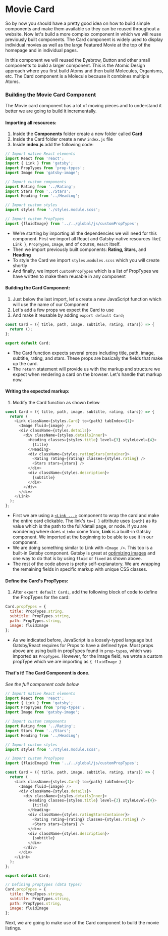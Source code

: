 # Movie Card

So by now you should have a pretty good idea on how to build simple components and make them available so they can be reused throughout a website.  Now let's build a more complex component in which we will reuse previously built components.  The Card component is widely used to display individual movies as well as the large Featured Movie at the top of the homepage and in individual pages.

In this component we will reused the Eyebrow, Button and other small components to build a larger component.  This is the Atomic Design approach where you first build Atoms and then build Molecules, Organisms, etc.  The Card component is a Molecule because it combines multiple Atoms.

### Building the Movie Card Component

The Movie card component has a lot of moving pieces and to understand it better we are going to build it incrementally.

#### Importing all resources:

1. Inside the **Components** folder create a new folder called **Card**
2. Inside the Card folder create a new `index.js` file
3. Inside **index.js** add the following code:

```javascript
// Import native React elements
import React from 'react';
import { Link } from 'gatsby';
import PropTypes from 'prop-types';
import Image from 'gatsby-image';

// Import custom components
import Rating from '../Rating';
import Stars from '../Stars';
import Heading from '../Heading';

// Import custom styles
import styles from './styles.module.scss';

// Import custom PropTypes
import {fluidImage} from '../../global/js/customPropTypes';
```

* We're starting by importing all the dependencies we will need for this component.  First we import all React and Gatsby-native resources like`{ Link }`, `PropTypes`, `Image`, and of course, `React` itself.
* Then we import previously built components: **Rating, Stars,** and **Heading**
* To style the Card we import `styles.modules.scss` which you will create shortly
* And finally, we import `customPropTypes` which is a list of PropTypes we have written to make them reusable in any component

#### Building the Card Component:

1. Just below the last import, let's create a new JavaScript function which will use the name of our Component
2. Let's add a few props we expect the Card to use
3. And make it reusable by adding `export default Card;`

```javascript
const Card = ({ title, path, image, subtitle, rating, stars}) => {
  return ();
};

export default Card;
```

* The Card function expects several props including title, path, image, subtitle, rating, and stars.  These props are basically the fields that make up the card.
* The `return` statement will provide us with the markup and structure we expect when rendering a card on the browser.  Let's handle that markup now.

#### Writing the expected markup:

1. Modify the Card function as shown below

```javascript
const Card = ({ title, path, image, subtitle, rating, stars}) => {
  return (
    <Link className={styles.Card} to={path} tabIndex={1}>
      <Image fluid={image} />
      <div className={styles.details}>
        <div className={styles.detailsInner}>
          <Heading classes={styles.title} level={3} styleLevel={4}>
            {title}
          </Heading>
          <div className={styles.ratingStarsContainer}>
            <Rating rating={rating} classes={styles.rating} />
            <Stars stars={stars} />
          </div>
          <div className={styles.description}>
            {subtitle}
          </div>
        </div>
      </div>
    </Link>
  );
};
```

* First we are using a [`<Link ...>`](../createpages/gatsby-link.md) component to wrap the card and make the entire card clickable.  The link's `to={ }` attribute uses `{path}` as its value which is the path to the full/detail page, or node.  If you are wondering where does `<Link>` come from, **Link** is a built-in Gatsby component.  We imported at the beginning to be able to use it in our component.
* We are doing something similar to Link with `<Image />`.  This too is a built-in Gatsby component. Gatsby is great at [optimizing images](https://www.sitepoint.com/automatically-optimize-responsive-images-in-gatsby/) and one way to do that is by using `fluid` or `fixed` as shown above.
* The rest of the code above is pretty self-explanatory.  We are wrapping the remaining fields in specific markup with unique CSS classes.

#### Define the Card's PropTypes:

1. After `export default Card;`, add the following block of code to define the PropTypes for the card:

```javascript
Card.propTypes = {
  title: PropTypes.string,
  subtitle: PropTypes.string,
  path: PropTypes.string,
  image: fluidImage
};
```

* As we indicated before, JavaScript is a loosely-typed language but Gatsby/React requires for Props to have a defined type.  Most props above are using built-in propTypes found in `prop-types`, which was imported as `PropTypes`.  However, for the Image  field, we wrote a custom propType which we are importing as `{ fluidImage }`

#### That's it!  The Card Component is done.

_See the full component code below_

```javascript
// Import native React elements
import React from 'react';
import { Link } from 'gatsby';
import PropTypes from 'prop-types';
import Image from 'gatsby-image';

// Import custom components
import Rating from '../Rating';
import Stars from '../Stars';
import Heading from '../Heading';

// Import custom styles
import styles from './styles.module.scss';

// Import custom PropTypes
import {fluidImage} from '../../global/js/customPropTypes';

const Card = ({ title, path, image, subtitle, rating, stars}) => {
  return (
    <Link className={styles.Card} to={path} tabIndex={1}>
      <Image fluid={image} />
      <div className={styles.details}>
        <div className={styles.detailsInner}>
          <Heading classes={styles.title} level={3} styleLevel={4}>
            {title}
          </Heading>
          <div className={styles.ratingStarsContainer}>
            <Rating rating={rating} classes={styles.rating} />
            <Stars stars={stars} />
          </div>
          <div className={styles.description}>
            {subtitle}
          </div>
        </div>
      </div>
    </Link>
  );
};

export default Card;

// Defining proptypes (data types)
Card.propTypes = {
  title: PropTypes.string,
  subtitle: PropTypes.string,
  path: PropTypes.string,
  image: fluidImage
};
```

Next, we are going to make use of the Card component to build the movie listings.

